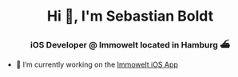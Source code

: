 <h1 align="center">Hi 👋, I'm Sebastian Boldt</h1>
<h3 align="center">iOS Developer @ Immowelt located in Hamburg ⛴</h3>

- 🔭 I’m currently working on the [Immowelt iOS App](https://apps.apple.com/de/app/immowelt-immobiliensuche/id354119842)
